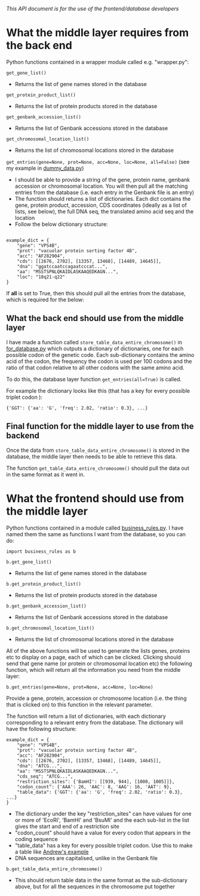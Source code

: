 *This API document is for the use of the frontend/database developers*

What the middle layer requires from the back end
=============

Python functions contained in a wrapper module called e.g. "wrapper.py":

```get_gene_list()```

   - Returns the list of gene names stored in the database

```get_protein_product_list()```

   - Returns the list of protein products stored in the database

```get_genbank_accession_list()```

   - Returns the list of Genbank accessions stored in the database

```get_chromosomal_location_list()```

   - Returns the list of chromosomal locations stored in the database

```get_entries(gene=None, prot=None, acc=None, loc=None, all=False)``` (see my example in [dummy_data.py](https://github.com/edwardchalstrey1/biocomputing_2/blob/master/middle_layer/dummy_data.py))

   - I should be able to provide a string of the gene, protein name, genbank accession or chromosomal location. You will then pull all the matching entries from the database (i.e. each entry in the Genbank file is an entry)
   - The function should returns a list of dictionaries. Each dict contains the gene, protein product, accession, CDS coordinates (ideally as a list of lists, see below), the full DNA seq, the translated amino acid seq and the location
   - Follow the below dictionary structure:

```

example_dict = {
	"gene": "VPS4B",
	"prot": "vacuolar protein sorting factor 4B",
	"acc": "AF282904",
	"cds": [[2676, 2702], [13357, 13468], [14489, 14645]],
	"dna": "ggatccaatccagaatcccat...",
	"aa": "MSSTSPNLQKAIDLASKAAQEDKAGN...",
	"loc": "18q21-q22"
}

```

If **all** is set to True, then this should pull all the entries from the database, which is required for the below:

What the back end should use from the middle layer
-----

I have made a function called ```store_table_data_entire_chromosome()``` in [for_database.py](https://github.com/edwardchalstrey1/biocomputing_2/blob/master/middle_layer/for_database.py) which outputs a dictionary of dictionaries, one for each possible codon of the genetic code. Each sub-dictionary contains the amino acid of the codon, the frequency the codon is used per 100 codons and the ratio of that codon relative to all other codons with the same amino acid.

To do this, the database layer function ```get_entries(all=True)``` is called.

For example the dictionary looks like this (that has a key for every possible triplet codon ):

```
{'GGT': {'aa': 'G', 'freq': 2.02, 'ratio': 0.3}, ...}
```

Final function for the middle layer to use from the backend
-----

Once the data from ```store_table_data_entire_chromosome()``` is stored in the database, the middle layer then needs to be able to retrieve this data.

The function ```get_table_data_entire_chromosome()``` should pull the data out in the same format as it went in.

What the frontend should use from the middle layer
=========

Python functions contained in a module called [business_rules.py](https://github.com/edwardchalstrey1/biocomputing_2/blob/master/middle_layer/business_rules.py). I have named them the same as functions I want from the database, so you can do:

```import business_rules as b```

```b.get_gene_list()```

   - Returns the list of gene names stored in the database

```b.get_protein_product_list()```

   - Returns the list of protein products stored in the database

```b.get_genbank_accession_list()```

   - Returns the list of Genbank accessions stored in the database

```b.get_chromosomal_location_list()```

   - Returns the list of chromosomal locations stored in the database

All of the above functions will be used to generate the lists genes, proteins etc to display on a page, each of which can be clicked. Clicking should send that gene name (or protein or chromosomal location etc) the following function, which will return all the information you need from the middle layer:

```b.get_entries(gene=None, prot=None, acc=None, loc=None)```

Provide a gene, protein, accession or chromosome location (i.e. the thing that is clicked on) to this function in the relevant parameter.

The function will return a list of dictionaries, with each dictionary corresponding to a relevant entry from the database. The dictionary will have the following structure:

```
example_dict = {
	"gene": "VPS4B",
	"prot": "vacuolar protein sorting factor 4B",
	"acc": "AF282904",
	"cds": [[2676, 2702], [13357, 13468], [14489, 14645]],
	"dna": "ATCG...",
	"aa": "MSSTSPNLQKAIDLASKAAQEDKAGN...",
	"cds_seq": "ATCG...",
	"restriction_sites": {'BamHI': [[939, 944], [1000, 1005]]},
	"codon_count": {'AAA': 26, 'AAC': 8, 'AAG': 16, 'AAT': 9},
	"table_data": {'GGT': {'aa': 'G', 'freq': 2.02, 'ratio': 0.3}, ...}
}

```

- The dictionary under the key "restriction_sites" can have values for one or more of 'EcoRI', 'BamHI' and 'BsuMI' and the each sub-list in the list gives the start and end of a restriction site
- "codon_count" should have a value for every codon that appears in the coding sequence
- "table_data" has a key for every possible triplet codon. Use this to make a table like [Andrew's example](http://www.bioinf.org.uk/teaching/bbk/biocomp2/project/codon-usage.gif)
- DNA sequences are capitalised, unlike in the Genbank file

```b.get_table_data_entire_chromosome()```

   - This should return table data in the same format as the sub-dictionary above, but for all the sequences in the chromosome put together